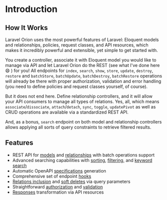 # Introduction

## How It Works

Laravel Orion uses the most powerful features of Laravel: Eloquent models and relationships, policies, request classes, and API resources, which makes it incredibly powerful and extensible, yet simple to get started with.

You create a controller, associate it with Eloquent model you would like to manage via API and let Laravel Orion do the REST (see what I've done here :smile: ) for you! All endpoints for `index`, `search`, `show`, `store`, `update`, `destroy`, `restore` and `batchStore`, `batchUpdate`, `batchDestroy`, `batchRestore` operations will already be there with proper authorization, validation and error handling (you need to define policies and request classes yourself, of course).

But it does not end here. Define relationship controllers, and it will allow your API consumers to manage all types of relations. Yes, all, which means `associate`/`dissociate`, `attach`/`detach`, `sync`, `toggle`, `updatePivot` as well as CRUD operations are available via a standardized REST API.

And, as a bonus, `search` endpoint on both model and relationship controllers allows applying all sorts of query constraints to retrieve filtered results.

## Features

* REST API for [models](./models.html) and [relationships](./relationships.html) with batch operations support
* Advanced searching capabilities with [sorting](./search.html#sorting), [filtering](./search.html#filtering), and [keyword search](./search.html#keyword-search)
* Automatic OpenAPI [specifications](./specifications.html) generation  
* Comprehensive set of endpoint [hooks](./hooks.html)
* [Relations inclusion](./query-parameters.html#including-relations) and [soft deletes](./query-parameters.html#soft-deletes) via query parameters
* Straightforward [authorization](./security.html#authorization) and [validation](./security.html#validation)
* [Responses](./responses.html) transformation via API resources
